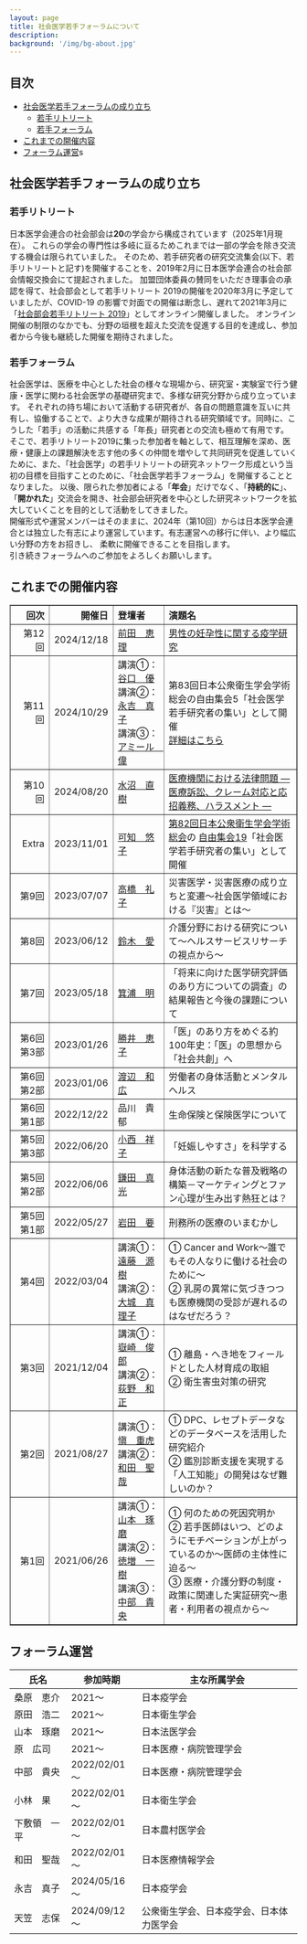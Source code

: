 ```yaml
---
layout: page
title: 社会医学若手フォーラムについて
description: 
background: '/img/bg-about.jpg'
---
```


## 目次
- [社会医学若手フォーラムの成り立ち](#社会医学若手フォーラムの成り立ち)
    - [若手リトリート](#若手リトリート)
    - [若手フォーラム](#若手フォーラム)
- [これまでの開催内容](#これまでの開催内容)
- [フォーラム運営](#フォーラム運営)s

## 社会医学若手フォーラムの成り立ち
### 若手リトリート
日本医学会連合の社会部会は**20**の学会から構成されています（2025年1月現在）。
これらの学会の専門性は多岐に亘るためこれまでは一部の学会を除き交流する機会は限られていました。
そのため、若手研究者の研究交流集会(以下、若手リトリートと記す)を開催することを、2019年2月に日本医学会連合の社会部会情報交換会にて提起されました。
加盟団体委員の賛同をいただき理事会の承認を得て、社会部会として若手リトリート 2019の開催を2020年3月に予定していましたが、COVID-19 の影響で対面での開催は断念し、遅れて2021年3月に「[社会部会若手リトリート 2019](https://www.senkyo.co.jp/sretreat2019/)」としてオンライン開催しました。
オンライン開催の制限のなかでも、分野の垣根を超えた交流を促進する目的を達成し、参加者から今後も継続した開催を期待されました。

### 若手フォーラム
社会医学は、医療を中心とした社会の様々な現場から、研究室・実験室で行う健康・医学に関わる社会医学の基礎研究まで、多様な研究分野から成り立っています。
それぞれの持ち場において活動する研究者が、各自の問題意識を互いに共有し、協働することで、より大きな成果が期待される研究領域です。同時に、こうした「若手」の活動に共感する「年長」研究者との交流も極めて有用です。
そこで、若手リトリート2019に集った参加者を軸として、相互理解を深め、医療・健康上の課題解決を志す他の多くの仲間を増やして共同研究を促進していくために、また、「社会医学」の若手リトリートの研究ネットワーク形成という当初の目標を目指すことのために、「社会医学若手フォーラム」を開催することとなりました。
以後、限られた参加者による「**年会**」だけでなく、「**持続的に**」、「**開かれた**」交流会を開き、社会部会研究者を中心とした研究ネットワークを拡大していくことを目的として活動をしてきました。  
開催形式や運営メンバーはそのままに、2024年（第10回）からは日本医学会連合とは独立した有志により運営しています。有志運営への移行に伴い、より幅広い分野の方をお招きし、
柔軟に開催できることを目指します。  
引き続きフォーラムへのご参加をよろしくお願いします。

## これまでの開催内容
<table border="1" style="border-collapse: collapse; width: 100%;">
  <thead>
    <tr>
      <th style="text-align: right;">回次</th>
      <th style="text-align: right;">開催日</th>
      <th style="text-align: left;">登壇者</th>
      <th style="text-align: left;">演題名</th>
    </tr>
  </thead>
  <tbody>
    <tr>
      <td style="text-align: right;">第12回</td>
      <td style="text-align: right;">2024/12/18</td>
      <td style="text-align: left;">
        <a href="https://researchmap.jp/ekm">前田　恵理</a>
      </td>
      <td style="text-align: left;">
        <a href="https://s-wakate.github.io/2024/11/15/notice.html">男性の妊孕性に関する疫学研究</a>
      </td>
    </tr>
    <tr>
      <td style="text-align: right;">第11回</td>
      <td style="text-align: right;">2024/10/29</td>
      <td style="text-align: left;">
        講演①：<a href="https://researchmap.jp/yutaniguchi">谷口　優</a><br>
        講演②：<a href="https://researchmap.jp/GOSE2">永吉　真子</a><br>
        講演③：<a href="https://researchmap.jp/isamuamir">アミール　偉</a>
      </td>
      <td style="text-align: left;">
        第83回日本公衆衛生学会学術総会の自由集会5「社会医学若手研究者の集い」として開催<br>
        <a href="https://s-wakate.github.io/2024/10/22/notice.html">詳細はこちら</a>
      </td>
    </tr>
    <tr>
      <td style="text-align: right;">第10回</td>
      <td style="text-align: right;">2024/08/20</td>
      <td style="text-align: left;">
        <a href="https://researchmap.jp/mizunuma_naoki">水沼　直樹</a>
      </td>
      <td style="text-align: left;">
        <a href="https://s-wakate.github.io/2024/07/19/notice.html">医療機関における法律問題 ― 医療訴訟、クレーム対応と応招義務、ハラスメント ―</a>
      </td>
    </tr>
    <tr>
      <td style="text-align: right;">Extra</td>
      <td style="text-align: right;">2023/11/01</td>
      <td style="text-align: left;">
        <a href="https://researchmap.jp/katti">可知　悠子</a></td>
      <td style="text-align: left;">
        <a href="http://jsph82.umin.jp/">第82回日本公衆衛生学会学術総会</a>の
        <a href="http://jsph82.umin.jp/free_meeting.html">自由集会19</a>「社会医学若手研究者の集い」として開催<br>
      </td>
    </tr>
    <tr>
      <td style="text-align: right;">第9回</td>
      <td style="text-align: right;">2023/07/07</td>
      <td style="text-align: left;">
        <a href="https://researchmap.jp/takahashiayako0924">高橋　礼子</a>
      </td>
      <td style="text-align: left;">
        災害医学・災害医療の成り立ちと変遷～社会医学領域における『災害』とは～
      </td>
    </tr>
    <tr>
      <td style="text-align: right;">第8回</td>
      <td style="text-align: right;">2023/06/12</td>
      <td style="text-align: left;">
        <a href="https://researchmap.jp/946313">鈴木　愛</a>
      </td>
      <td style="text-align: left;">
        介護分野における研究について～ヘルスサービスリサーチの視点から～
      </td>
    </tr>
    <tr>
      <td style="text-align: right;">第7回</td>
      <td style="text-align: right;">2023/05/18</td>
      <td style="text-align: left;">
        <a href="https://researchmap.jp/minoaki">箕浦　明</a>
      </td>
      <td style="text-align: left;">
        「将来に向けた医学研究評価のあり方についての調査」の結果報告と今後の課題について
      </td>
    </tr>
    <tr>
      <td style="text-align: right;">第6回第3部</td>
      <td style="text-align: right;">2023/01/26</td>
      <td style="text-align: left;">
        <a href="https://researchmap.jp/katsuikeiko">勝井　恵子</a>
      </td>
      <td style="text-align: left;">
        「医」のあり方をめぐる約100年史：「医」の思想から「社会共創」へ
      </td>
    </tr>
    <tr>
      <td style="text-align: right;">第6回第2部</td>
      <td style="text-align: right;">2023/01/06</td>
      <td style="text-align: left;">
        <a href="https://researchmap.jp/kzwatanabe">渡辺　和広</a>
      </td>
      <td style="text-align: left;">
        労働者の身体活動とメンタルヘルス
      </td>
    </tr>
    <tr>
      <td style="text-align: right;">第6回第1部</td>
      <td style="text-align: right;">2022/12/22</td>
      <td style="text-align: left;">品川　貴郁</td>
      <td style="text-align: left;">
        生命保険と保険医学について
      </td>
    </tr>
    <tr>
      <td style="text-align: right;">第5回第3部</td>
      <td style="text-align: right;">2022/06/20</td>
      <td style="text-align: left;">
        <a href="https://researchmap.jp/s_konishi">小西　祥子</a>
      </td>
      <td style="text-align: left;">
        「妊娠しやすさ」を科学する
      </td>
    </tr>
    <tr>
      <td style="text-align: right;">第5回第2部</td>
      <td style="text-align: right;">2022/06/06</td>
      <td style="text-align: left;">
        <a href="https://researchmap.jp/kamada">鎌田　真光</a>
      </td>
      <td style="text-align: left;">
        身体活動の新たな普及戦略の構築－マーケティングとファン心理が生み出す熱狂とは？
      </td>
    </tr>
    <tr>
      <td style="text-align: right;">第5回第1部</td>
      <td style="text-align: right;">2022/05/27</td>
      <td style="text-align: left;">
        <a href="https://researchmap.jp/caninome">岩田　要</a>
      </td>
      <td style="text-align: left;">
        刑務所の医療のいまむかし
      </td>
    </tr>
    <tr>
      <td style="text-align: right;">第4回</td>
      <td style="text-align: right;">2022/03/04</td>
      <td style="text-align: left;">
        講演①：<a href="https://researchmap.jp/fukuikenmin">遠藤　源樹</a><br>
        講演②：<a href="https://researchmap.jp/000988922978">大城　真理子</a>
      </td>
      <td style="text-align: left;">
        ① Cancer and Work～誰でもその人なりに働ける社会のために～<br>
        ② 乳房の異常に気づきつつも医療機関の受診が遅れるのはなぜだろう？
      </td>
    </tr>
    <tr>
      <td style="text-align: right;">第3回</td>
      <td style="text-align: right;">2021/12/04</td>
      <td style="text-align: left;">
        講演①：<a href="https://researchmap.jp/read0003283">嶽崎　俊郎</a><br>
        講演②：<a href="https://researchmap.jp/kzancudogi">荻野　和正</a>
      </td>
      <td style="text-align: left;">
        ① 離島・へき地をフィールドとした人材育成の取組<br>
        ② 衛生害虫対策の研究
      </td>
    </tr>
    <tr>
      <td style="text-align: right;">第2回</td>
      <td style="text-align: right;">2021/08/27</td>
      <td style="text-align: left;">
        講演①：<a href="https://researchmap.jp/jshin">愼　重虎</a><br>
        講演②：<a href="https://researchmap.jp/sy-wada">和田　聖哉</a>
      </td>
      <td style="text-align: left;">
        ① DPC、レセプトデータなどのデータベースを活用した研究紹介<br>
        ② 鑑別診断支援を実現する「人工知能」の開発はなぜ難しいのか？
      </td>
    </tr>
    <tr>
      <td style="text-align: right;">第1回</td>
      <td style="text-align: right;">2021/06/26</td>
      <td style="text-align: left;">
        講演①：<a href="https://researchmap.jp/7000002069">山本　琢磨</a><br>
        講演②：<a href="https://researchmap.jp/Thomas1985">徳増　一樹</a><br>
        講演③：<a href="https://researchmap.jp/nkb23">中部　貴央</a>
      </td>
      <td style="text-align: left;">
        ① 何のための死因究明か<br>
        ② 若手医師はいつ、どのようにモチベーションが上がっているのか～医師の主体性に迫る～<br>
        ③ 医療・介護分野の制度・政策に関連した実証研究～患者・利用者の視点から～
      </td>
    </tr>
  </tbody>
</table>

## フォーラム運営

| 氏名          | 参加時期         | 主な所属学会                                 |
| ------------- | ---------------- | -------------------------------------------- |
| 桑原　恵介    | 2021～            | 日本疫学会                                   |
| 原田　浩二    | 2021～            | 日本衛生学会                                 |
| 山本　琢磨    | 2021～            | 日本法医学会                                 |
| 原　広司      | 2021～            | 日本医療・病院管理学会                       |
| 中部　貴央    | 2022/02/01～      | 日本医療・病院管理学会                       |
| 小林　果      | 2022/02/01～      | 日本衛生学会                                 |
| 下敷領　一平  | 2022/02/01～      | 日本農村医学会                               |
| 和田　聖哉    | 2022/02/01～      | 日本医療情報学会                             |
| 永吉　真子    | 2024/05/16～      | 日本疫学会                                   |
| 天笠　志保    | 2024/09/12～      | 公衆衛生学会、日本疫学会、日本体力医学会   |


